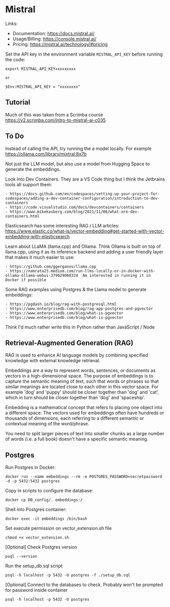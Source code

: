 # Mistral #

Links:
- Documentation: https://docs.mistral.ai/
- Usage/Billing: https://console.mistral.ai/
- Pricing: https://mistral.ai/technology/#pricing

Set the API key in the environment variable `MISTRAL_API_KEY` before running the code:

    export MISTRAL_API_KEY=xxxxxxxx

    or 

    $Env:MISTRAL_API_KEY = "xxxxxxxx"


## Tutorial ##

Much of this was taken from a Scrimba course https://v2.scrimba.com/intro-to-mistral-ai-c035


## To Do ##

Instead of calling the API, try running the a model locally. For example https://ollama.com/library/mixtral:8x7b

Not just the LLM model, but also use a model from Hugging Space to generate the embeddings.


Look into Dev Containers. They are a VS Code thing but I think the Jetbrains tools all support them:

    - https://docs.github.com/en/codespaces/setting-up-your-project-for-codespaces/adding-a-dev-container-configuration/introduction-to-dev-containers
    - https://code.visualstudio.com/docs/devcontainers/containers
    - https://www.mikekasberg.com/blog/2021/11/06/what-are-dev-containers.html

Elasticsearch has some interesting RAG / LLM articles: https://www.elastic.co/what-is/vector-embedding#get-started-with-vector-embedding-with-elasticsearch

Learn about LLaMA (llama.cpp) and Ollama. Think Ollama is built on top of llama.cpp, using it as its inference backend and adding a user friendly
layer that makes it much easier to use:

    - https://github.com/ggerganov/llama.cpp
    - https://namrata23.medium.com/run-llms-locally-or-in-docker-with-ollama-ollama-webui-379029060324  Am interested in running it in Docker if possible

Some RAG examples using Postgres & the Llama model to generate embeddings:

    - https://pgdash.io/blog/rag-with-postgresql.html
    - https://www.enterprisedb.com/blog/rag-app-postgres-and-pgvector
    - https://www.enterprisedb.com/blog/what-is-pgvector
    - https://www.enterprisedb.com/blog/what-is-pgvector


Think I'd much rather write this in Python rather than JavaScript / Node



## Retrieval-Augmented Generation (RAG) ##

RAG is used to enhance AI language models by combining specified knowledge with external knowledge retrieval.

Embeddings are a way to represent words, sentences, or documents as vectors in a high-dimensional space. The purpose of embeddings
is to capture the semantic meaning of text, such that words or phrases so that similar meanings are located close to each other in this
vector space. For example 'dog' and 'puppy' should be closer together than 'dog' and 'cat', which in turn should be closer together
than 'dog' and 'spaceship'.

Embedding is a mathematical concept that refers to placing one object into a different space. The vectors used for embeddings often
have hundreds or thousands of dimensions, each referring to a different semantic or contextual meaning of the word/phrase.

You need to split larger pieces of text into smaller chunks as a large number of words (i.e. a full book) doesn't have a specific
semantic meaning.


## Postgres ##

Run Postgres in Docker:

    docker run --name embeddings --rm -e POSTGRES_PASSWORD=secretpassword -d -p 5432:5432 postgres

Copy in scripts to configure the database:

    docker cp DB_config/. embeddings:/

Shell into Postgres container:

    docker exec -it embeddings /bin/bash

Set execute permission on vector_extension.sh file

    chmod +x vector_extension.sh

[Optional] Check Postgres version

    psql --version

Run the setup_db.sql script

    psql -h localhost -p 5432 -U postgres -f ./setup_db.sql

[Optional] Connect to the databases to check. Probably won't be prompted for password inside container

    psql -h localhost -p 5432 -U postgres

